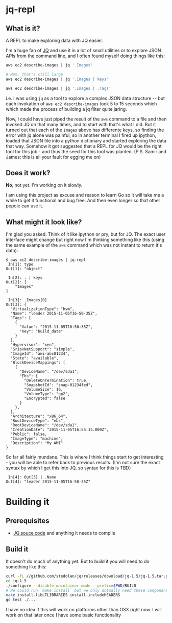 # jq-repl

## What is it?

A REPL to make exploring data with JQ easier.

I'm a huge fan of [JQ][jq] and use it in a lot of small utilities or to
explore JSON APIs from the command line, and I often found myself doing things
like this:

```bash
aws ec2 describe-images | jq '.Images'

# Hmm, that's still large
aws ec2 describe-images | jq '.Images | keys'

aws ec2 describe-images | jq '.Images | .Tags'
```

i.e. I was using `jq` as a tool to explore a complex JSON data structure --
but each invokation of `aws ec2 describe-images` took 5 to 15 seconds which
which made the process of building a jq filter quite jaring.

Now, I could have just piped the result of the `aws` command to a file and then
invoked JQ on that many times, and to start with that's what I did. But it
turned out that each of the `Images` above has differente keys, so finding the
error with jq alone was painful, so in another terminal I fired up ipython,
loaded that JSON file into a python dictionary and started exploring the data
that way. Somehow it got suggested that a REPL for JQ would be the right tool
for this job - and thus the seed for this tool was planted. (P.S. Samir and
James: this is all your fault for egging me on)


## Does it work?

**No**, not yet. I'm working on it slowly.

I am using this project as excuse and reason to learn Go so it will take me a
while to get it functional and bug free. And then even longer so that other
pepole can use it.

## What might it look like?

I'm glad you asked. Think of it like ipython or pry, but for JQ. The exact
user interface might change but right now I'm thinking something like this
(using the same example of the `aws` command which was not instant to return
it's data):

```
$ aws ec2 describe-images | jq-repl
 In[1]: type
Out[1]: "object"

 In[2]: . | keys
Out[2]: [
    "Images"
]

 In[3]: .Images[0]
Out[3]: {
  "VirtualizationType": "hvm",
  "Name": "leader 2015-11-05T16-50-35Z",
  "Tags": [
    {
      "Value": "2015-11-05T16:50:35Z",
      "Key": "build_date"
    }
  ],
  "Hypervisor": "xen",
  "SriovNetSupport": "simple",
  "ImageId": "ami-abc01234",
  "State": "available",
  "BlockDeviceMappings": [
    {
      "DeviceName": "/dev/sda1",
      "Ebs": {
        "DeleteOnTermination": true,
        "SnapshotId": "snap-01234fed",
        "VolumeSize": 16,
        "VolumeType": "gp2",
        "Encrypted": false
      }
    },
  ],
  "Architecture": "x86_64",
  "RootDeviceType": "ebs",
  "RootDeviceName": "/dev/sda1",
  "CreationDate": "2015-11-05T16:55:15.000Z",
  "Public": false,
  "ImageType": "machine",
  "Description": "My AMI"
}
```

So far all fairly mundane. This is where I think things start to get
interesting - you will be able to refer back to previous results. (I'm not
sure the exact syntax by which I get this into JQ, so syntax for this is TBD)

```
 In[4]: Out[3] | .Name
Out[4]: "leader 2015-11-05T16-50-35Z"
```

# Building it


## Prerequisites

* [JQ souce code][JQ src] and anything it needs to compile

[JQ]: https://stedolan.github.io/jq/
[JQ src]: https://stedolan.github.io/jq/download/

## Build it

It doesn't do much of anything yet. But to build it you will need to do
something like this:

```bash
curl -fL //github.com/stedolan/jq/releases/download/jq-1.5/jq-1.5.tar.gz | tar -zx
cd jq-1.5
./configure --disable-maintainer-mode --prefix=$PWD/BUILD
# We could run `make install` but we only actually need these components.
make install-libLTLIBRARIES install-includeHEADERS
go test ./...
```

I have no idea if this will work on platforms other than OSX right now. I will
work on that later once I have some basic functionality
